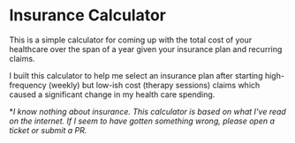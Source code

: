 # Insurance Calculator

This is a simple calculator for coming up with the total cost of your healthcare
over the span of a year given your insurance plan and recurring claims.

I built this calculator to help me select an insurance plan after starting
high-frequency (weekly) but low-ish cost (therapy sessions) claims which caused
a significant change in my health care spending.

**I know nothing about insurance. This calculator is based on what I've read on
*the internet. If I seem to have gotten something wrong, please open a ticket or
submit a PR.**